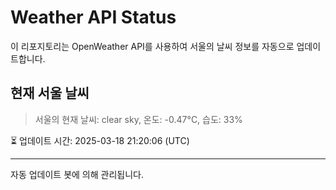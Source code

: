 
# Weather API Status

이 리포지토리는 OpenWeather API를 사용하여 서울의 날씨 정보를 자동으로 업데이트합니다.

## 현재 서울 날씨
> 서울의 현재 날씨: clear sky, 온도: -0.47°C, 습도: 33%

⏳ 업데이트 시간: 2025-03-18 21:20:06 (UTC)

---
자동 업데이트 봇에 의해 관리됩니다.
